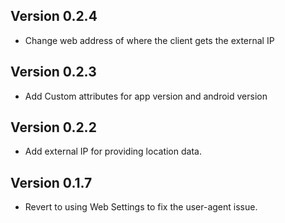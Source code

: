 Version 0.2.4
-------------
* Change web address of where the client gets the external IP

Version 0.2.3
-------------
* Add Custom attributes for app version and android version

Version 0.2.2
-------------
* Add external IP for providing location data.

Version 0.1.7
-------------
* Revert to using Web Settings to fix the user-agent issue.